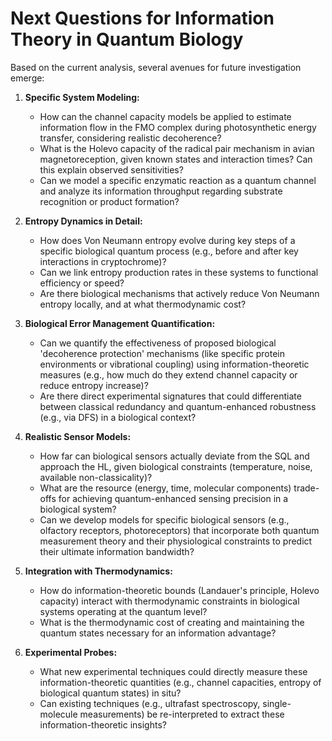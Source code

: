 # Next Questions for Information Theory in Quantum Biology

Based on the current analysis, several avenues for future investigation emerge:

1.  **Specific System Modeling:**
    *   How can the channel capacity models be applied to estimate information flow in the FMO complex during photosynthetic energy transfer, considering realistic decoherence?
    *   What is the Holevo capacity of the radical pair mechanism in avian magnetoreception, given known states and interaction times? Can this explain observed sensitivities?
    *   Can we model a specific enzymatic reaction as a quantum channel and analyze its information throughput regarding substrate recognition or product formation?

2.  **Entropy Dynamics in Detail:**
    *   How does Von Neumann entropy evolve during key steps of a specific biological quantum process (e.g., before and after key interactions in cryptochrome)?
    *   Can we link entropy production rates in these systems to functional efficiency or speed?
    *   Are there biological mechanisms that actively reduce Von Neumann entropy locally, and at what thermodynamic cost?

3.  **Biological Error Management Quantification:**
    *   Can we quantify the effectiveness of proposed biological 'decoherence protection' mechanisms (like specific protein environments or vibrational coupling) using information-theoretic measures (e.g., how much do they extend channel capacity or reduce entropy increase)?
    *   Are there direct experimental signatures that could differentiate between classical redundancy and quantum-enhanced robustness (e.g., via DFS) in a biological context?

4.  **Realistic Sensor Models:**
    *   How far can biological sensors actually deviate from the SQL and approach the HL, given biological constraints (temperature, noise, available non-classicality)?
    *   What are the resource (energy, time, molecular components) trade-offs for achieving quantum-enhanced sensing precision in a biological system?
    *   Can we develop models for specific biological sensors (e.g., olfactory receptors, photoreceptors) that incorporate both quantum measurement theory and their physiological constraints to predict their ultimate information bandwidth?

5.  **Integration with Thermodynamics:**
    *   How do information-theoretic bounds (Landauer's principle, Holevo capacity) interact with thermodynamic constraints in biological systems operating at the quantum level?
    *   What is the thermodynamic cost of creating and maintaining the quantum states necessary for an information advantage?

6.  **Experimental Probes:**
    *   What new experimental techniques could directly measure these information-theoretic quantities (e.g., channel capacities, entropy of biological quantum states) in situ?
    *   Can existing techniques (e.g., ultrafast spectroscopy, single-molecule measurements) be re-interpreted to extract these information-theoretic insights?
